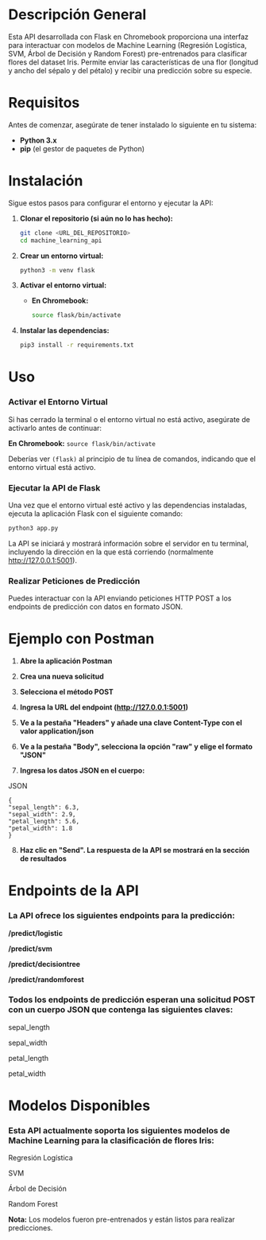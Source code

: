 # Descripción General

Esta API desarrollada con Flask en Chromebook proporciona una interfaz para interactuar con modelos de Machine Learning (Regresión Logística, SVM, Árbol de Decisión y Random Forest) pre-entrenados para clasificar flores del dataset Iris. Permite enviar las características de una flor (longitud y ancho del sépalo y del pétalo) y recibir una predicción sobre su especie.

# Requisitos

Antes de comenzar, asegúrate de tener instalado lo siguiente en tu sistema:

* **Python 3.x**
* **pip** (el gestor de paquetes de Python)

# Instalación

Sigue estos pasos para configurar el entorno y ejecutar la API:

1.  **Clonar el repositorio (si aún no lo has hecho):**

    ```bash
    git clone <URL_DEL_REPOSITORIO>
    cd machine_learning_api
    ```

2.  **Crear un entorno virtual:**

    ```bash
    python3 -m venv flask
    ```

3.  **Activar el entorno virtual:**

    * **En Chromebook:**
        ```bash
        source flask/bin/activate
        ```

4.  **Instalar las dependencias:**

    ```bash
    pip3 install -r requirements.txt
    ```

# Uso

### Activar el Entorno Virtual

Si has cerrado la terminal o el entorno virtual no está activo, asegúrate de activarlo antes de continuar:

**En Chromebook:** `source flask/bin/activate`

Deberías ver `(flask)` al principio de tu línea de comandos, indicando que el entorno virtual está activo.

### Ejecutar la API de Flask

Una vez que el entorno virtual esté activo y las dependencias instaladas, ejecuta la aplicación Flask con el siguiente comando:

```bash
python3 app.py
```

La API se iniciará y mostrará información sobre el servidor en tu terminal, incluyendo la dirección en la que está corriendo (normalmente http://127.0.0.1:5001).

### Realizar Peticiones de Predicción

Puedes interactuar con la API enviando peticiones HTTP POST a los endpoints de predicción con datos en formato JSON. 

# Ejemplo con Postman
1. **Abre la aplicación Postman**
   
2.  **Crea una nueva solicitud**

3. **Selecciona el método POST**

4. **Ingresa la URL del endpoint (http://127.0.0.1:5001)**

5. **Ve a la pestaña "Headers" y añade una clave Content-Type con el valor application/json**

6. **Ve a la pestaña "Body", selecciona la opción "raw" y elige el formato "JSON"**

7. **Ingresa los datos JSON en el cuerpo:**

 JSON
      
    {
    "sepal_length": 6.3,
    "sepal_width": 2.9,
    "petal_length": 5.6,
    "petal_width": 1.8
    }


8. **Haz clic en "Send". La respuesta de la API se mostrará en la sección de resultados**


# Endpoints de la API
### La API ofrece los siguientes endpoints para la predicción:

**/predict/logistic**

**/predict/svm**

**/predict/decisiontree** 

**/predict/randomforest**

### Todos los endpoints de predicción esperan una solicitud POST con un cuerpo JSON que contenga las siguientes claves:

sepal_length

sepal_width

petal_length

petal_width

# Modelos Disponibles

### Esta API actualmente soporta los siguientes modelos de Machine Learning para la clasificación de flores Iris:

Regresión Logística

SVM

Árbol de Decisión

Random Forest

**Nota:** Los modelos fueron pre-entrenados y están listos para realizar predicciones.


